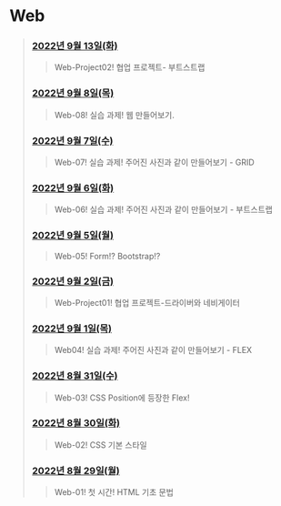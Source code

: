 # Web



> 
> ### [2022년 9월 13일(화)](./220913/practice.md)
>
> > Web-Project02! 협업 프로젝트- 부트스트랩
> ### [2022년 9월 8일(목)](./220908/practice.md)
>
> > Web-08! 실습 과제! 웹 만들어보기.
> ### [2022년 9월 7일(수)](./220907/practice.md)
>
> > Web-07! 실습 과제! 주어진 사진과 같이 만들어보기 - GRID
> ### [2022년 9월 6일(화)](./220906/practice.md)
>
> > Web-06! 실습 과제! 주어진 사진과 같이 만들어보기 - 부트스트랩
> ### [2022년 9월 5일(월)](./220905/README.md)
>
> > Web-05! Form!? Bootstrap!?
> ### [2022년 9월 2일(금)](./220902/practice.md)
>
> > Web-Project01! 협업 프로젝트-드라이버와 네비게이터
> ### [2022년 9월 1일(목)](./220901/practice.md)
>
> > Web04! 실습 과제! 주어진 사진과 같이 만들어보기 - FLEX
> ### [2022년 8월 31일(수)](./220831/README.md)
>
> > Web-03! CSS Position에 등장한 Flex!
> ### [2022년 8월 30일(화)](./220830/README.md)
>
> > Web-02!  CSS 기본 스타일
> ### [2022년 8월 29일(월)](./220829/README.md)
>
> > Web-01! 첫 시간! HTML 기초 문법
